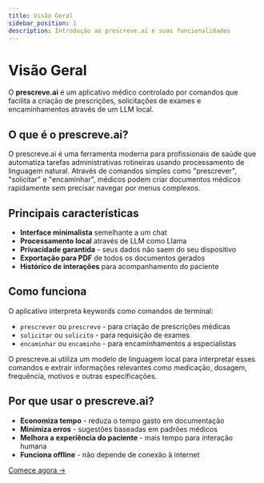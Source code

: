 ```yaml
---
title: Visão Geral
sidebar_position: 1
description: Introdução ao prescreve.ai e suas funcionalidades
---
```


# Visão Geral

O **prescreve.ai** é um aplicativo médico controlado por comandos que facilita a criação de prescrições, solicitações de exames e encaminhamentos através de um LLM local.

## O que é o prescreve.ai?

O prescreve.ai é uma ferramenta moderna para profissionais de saúde que automatiza tarefas administrativas rotineiras usando processamento de linguagem natural. Através de comandos simples como "prescrever", "solicitar" e "encaminhar", médicos podem criar documentos médicos rapidamente sem precisar navegar por menus complexos.

## Principais características

- **Interface minimalista** semelhante a um chat
- **Processamento local** através de LLM como Llama
- **Privacidade garantida** - seus dados não saem do seu dispositivo
- **Exportação para PDF** de todos os documentos gerados
- **Histórico de interações** para acompanhamento do paciente

## Como funciona

O aplicativo interpreta keywords como comandos de terminal:

- `prescrever` ou `prescrevo` - para criação de prescrições médicas
- `solicitar` ou `solicito` - para requisição de exames
- `encaminhar` ou `encaminho` - para encaminhamentos a especialistas

O prescreve.ai utiliza um modelo de linguagem local para interpretar esses comandos e extrair informações relevantes como medicação, dosagem, frequência, motivos e outras especificações.

## Por que usar o prescreve.ai?

- **Economiza tempo** - reduza o tempo gasto em documentação
- **Minimiza erros** - sugestões baseadas em padrões médicos
- **Melhora a experiência do paciente** - mais tempo para interação humana
- **Funciona offline** - não depende de conexão à internet

[Comece agora →](quickstart)
